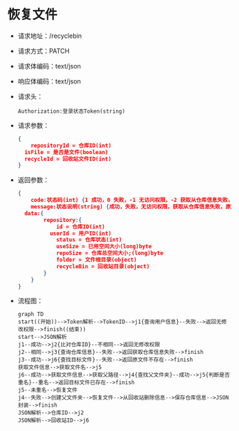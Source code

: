 # 恢复文件

- 请求地址：/recyclebin

- 请求方式：PATCH

- 请求体编码：text/json

- 响应体编码：text/json

- 请求头：

  ```
  Authorization:登录状态Token(string)
  ```

- 请求参数：

  ```json
  {
      repositoryId = 仓库ID(int)
  	isFile = 是否是文件(boolean)
  	recycleId = 回收站文件ID(int)
  }
  ```

- 返回参数：

  ```json
  {
      code:状态码(int) {1 成功，0 失败，-1 无访问权限，-2 获取从仓库信息失败，-3 原文件不存在，-4 目标文件已存在}
      message:状态说明(string) {成功，失败，无访问权限，获取从仓库信息失败，原文件不存在，目标文件已存在}
  	data:{
          repository:{
              id = 仓库ID(int)
  			userId = 用户ID(int)
              status = 仓库状态(int)
              useSize = 已用空间大小(long)byte
              repoSize = 仓库总空间大小;(long)byte
              folder = 文件根目录(object)
              recycleBin = 回收站目录(object)
          }
      }
  }
  ```

- 流程图：

  ```mermaid
  graph TD
  start((开始))-->Token解析-->TokenID-->j1{查询用户信息}--失败-->返回无修改权限-->finish((结束))
  start-->JSON解析
  j1--成功-->j2{比对仓库ID}--不相同-->返回无修改权限
  j2--相同-->j3{查询仓库信息}--失败-->返回获取仓库信息失败-->finish
  j3--成功-->j6{查找目标文件}--失败-->返回原文件不存在-->finish
  获取文件信息-->获取文件名-->j5
  j6--成功-->获取文件信息-->获取父路径-->j4{查找父文件夹}--成功-->j5{判断是否重名}--重名-->返回目标文件已存在-->finish
  j5--未重名-->恢复文件
  j4--失败-->创建父文件夹-->恢复文件-->从回收站删除信息-->保存仓库信息-->JSON封装-->finish
  JSON解析-->仓库ID-->j2
  JSON解析-->回收站ID-->j6
  
  ```

  



